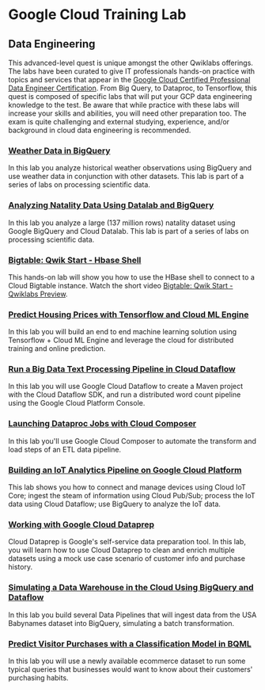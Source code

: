 # Google Cloud Training Lab

## Data Engineering
This advanced-level quest is unique amongst the other Qwiklabs offerings. The labs have been curated to give IT professionals hands-on practice with topics and services that appear in the [Google Cloud Certified Professional Data Engineer Certification](https://cloud.google.com/certification/data-engineer). From Big Query, to Dataproc, to Tensorflow, this quest is composed of specific labs that will put your GCP data engineering knowledge to the test. Be aware that while practice with these labs will increase your skills and abilities, you will need other preparation too. The exam is quite challenging and external studying, experience, and/or background in cloud data engineering is recommended.

### [Weather Data in BigQuery](https://google.qwiklabs.com/focuses/609?parent=catalog)

In this lab you analyze historical weather observations using BigQuery and use weather data in conjunction with other datasets. This lab is part of a series of labs on processing scientific data.

### [Analyzing Natality Data Using Datalab and BigQuery](https://google.qwiklabs.com/focuses/604?parent=catalog)

In this lab you analyze a large (137 million rows) natality dataset using Google BigQuery and Cloud Datalab. This lab is part of a series of labs on processing scientific data.

### [Bigtable: Qwik Start - Hbase Shell](https://google.qwiklabs.com/focuses/580?parent=catalog)

This hands-on lab will show you how to use the HBase shell to connect to a Cloud Bigtable instance. Watch the short video [Bigtable: Qwik Start - Qwiklabs Preview](https://youtu.be/unre6cmOvvQ).

### [Predict Housing Prices with Tensorflow and Cloud ML Engine](https://google.qwiklabs.com/focuses/3644?parent=catalog)

In this lab you will build an end to end machine learning solution using Tensorflow + Cloud ML Engine and leverage the cloud for distributed training and online prediction.

### [Run a Big Data Text Processing Pipeline in Cloud Dataflow](https://google.qwiklabs.com/focuses/608?parent=catalog)

In this lab you will use Google Cloud Dataflow to create a Maven project with the Cloud Dataflow SDK, and run a distributed word count pipeline using the Google Cloud Platform Console.

### [Launching Dataproc Jobs with Cloud Composer](https://google.qwiklabs.com/focuses/3357?parent=catalog)

In this lab you'll use Google Cloud Composer to automate the transform and load steps of an ETL data pipeline.

### [Building an IoT Analytics Pipeline on Google Cloud Platform](https://google.qwiklabs.com/focuses/605?parent=catalog)

This lab shows you how to connect and manage devices using Cloud IoT Core; ingest the steam of information using Cloud Pub/Sub; process the IoT data using Cloud Dataflow; use BigQuery to analyze the IoT data.

### [Working with Google Cloud Dataprep](https://google.qwiklabs.com/focuses/610?parent=catalog)

Cloud Dataprep is Google's self-service data preparation tool. In this lab, you will learn how to use Cloud Dataprep to clean and enrich multiple datasets using a mock use case scenario of customer info and purchase history.

### [Simulating a Data Warehouse in the Cloud Using BigQuery and Dataflow](https://google.qwiklabs.com/focuses/3506?parent=catalog)

In this lab you build several Data Pipelines that will ingest data from the USA Babynames dataset into BigQuery, simulating a batch transformation.

### [Predict Visitor Purchases with a Classification Model in BQML](https://google.qwiklabs.com/focuses/1794?parent=catalog)

In this lab you will use a newly available ecommerce dataset to run some typical queries that businesses would want to know about their customers' purchasing habits.
